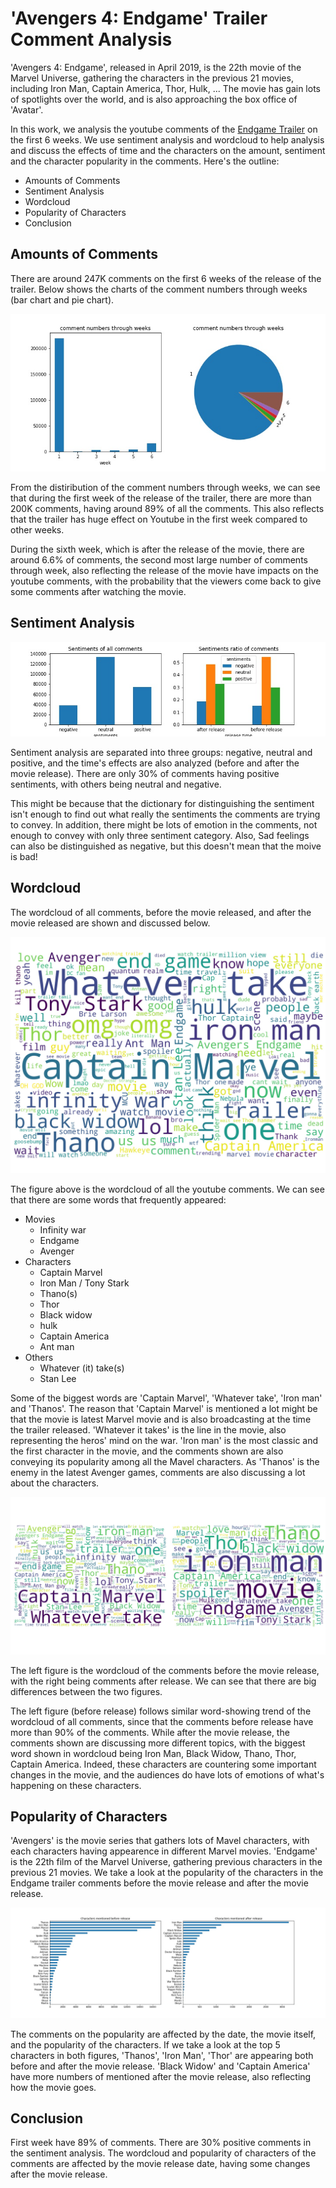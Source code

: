 # 'Avengers 4: Endgame' Trailer Comment Analysis

'Avengers 4: Endgame', released in April 2019, is the 22th movie of the Marvel Universe, gathering the characters in the previous 21 movies, including Iron Man, Captain America, Thor, Hulk, ... The movie has gain lots of spotlights over the world, and is also approaching the box office of 'Avatar'. 

In this work, we analysis the youtube comments of the [Endgame Trailer](https://www.youtube.com/watch?v=TcMBFSGVi1c) on the first 6 weeks. We use sentiment analysis and wordcloud to help analysis and discuss the effects of time and the characters on the amount, sentiment and the character popularity in the comments. Here's the outline: 

- Amounts of Comments
- Sentiment Analysis
- Wordcloud
- Popularity of Characters
- Conclusion

## Amounts of Comments

There are around 247K comments on the first 6 weeks of the release of the trailer. Below shows the charts of the comment numbers through weeks (bar chart and pie chart).

![](Comment_nums.jpg)

From the distiribution of the comment numbers through weeks, we can see that during the first week of the release of the trailer, there are more than 200K comments, having around 89% of all the comments. This also reflects that the trailer has huge effect on Youtube in the first week compared to other weeks.  

During the sixth week, which is after the release of the movie, there are around 6.6% of comments, the second most large number of comments through week, also reflecting the release of the movie have impacts on the youtube comments, with the probability that the viewers come back to give some comments after watching the movie.

## Sentiment Analysis

![](Sentiments.jpg)

Sentiment analysis are separated into three groups: negative, neutral and positive, and the time's effects are also analyzed (before and after the movie release). There are only 30% of comments having positive sentiments, with others being neutral and negative. 

This might be because that the dictionary for distinguishing the sentiment isn't enough to find out what really the sentiments the comments are trying to convey. In addition, there might be lots of emotion in the comments, not enough to convey with only three sentiment category. Also, Sad feelings can also be distinguished as negative, but this doesn't mean that the moive is bad!

## Wordcloud

The wordcloud of all comments, before the movie released, and after the movie released are shown and discussed below.

<img src="wordcloud_avengers__alltime.jpg" alt="drawing" width="540"/>

The figure above is the wordcloud of all the youtube comments. We can see that there are some words that frequently appeared:

- Movies
	- Infinity war
	- Endgame
	- Avenger
- Characters
	- Captain Marvel
	- Iron Man / Tony Stark
	- Thano(s)
	- Thor
	- Black widow
	- hulk
	- Captain America
	- Ant man
- Others
	- Whatever (it) take(s)
	- Stan Lee

Some of the biggest words are 'Captain Marvel', 'Whatever take', 'Iron man' and 'Thanos'. The reason that 'Captain Marvel' is mentioned a lot might be that the movie is latest Marvel movie and is also broadcasting at the time the trailer released. 'Whatever it takes' is the line in the movie, also representing the heros' mind on the war. 'Iron man' is the most classic and the first character in the movie, and the comments shown are also conveying its popularity among all the Mavel characters. As 'Thanos' is the enemy in the latest Avenger games, comments are also discussing a lot about the characters.  

<img src="wordcloud_2fig.jpg" alt="drawing" width="540"/>

The left figure is the wordcloud of the comments before the movie release, with the right being comments after release. We can see that there are big differences between the two figures. 

The left figure (before release) follows similar word-showing trend of the wordcloud of all comments, since that the comments before release have more than 90% of the comments. While after the movie release, the comments shown are discussing more different topics, with the biggest word shown in wordcloud being Iron Man, Black Widow, Thano, Thor, Captain America. Indeed, these characters are countering some important changes in the movie, and the audiences do have lots of emotions of what's happening on these characters.

## Popularity of Characters

'Avengers' is the movie series that gathers lots of Mavel characters, with each characters having appearence in different Marvel movies. 'Endgame' is the 22th film of the Marvel Universe, gathering previous characters in the previous 21 movies. We
take a look at the popularity of the characters in the Endgame trailer comments before the movie release and after the movie release.

![](PopularityofCharcs.jpg)

The comments on the popularity are affected by the date, the movie itself, and the popularity of the characters. If we take a look at the top 5 characters in both figures, 'Thanos', 'Iron Man', 'Thor' are appearing both before and after the movie release. 'Black Widow' and 'Captain America' have more numbers of mentioned after the movie release, also reflecting how the movie goes.

## Conclusion

First week have 89% of comments. There are 30% positive comments in the sentiment analysis. The wordcloud and popularity of characters of the comments are affected by the movie release date, having some changes after the movie release.
